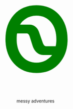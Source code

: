 # <div align="center"><span style="color:green; font-size:200pt">Ꮻ</span></div>
<div align="center">messy adventures</div>
